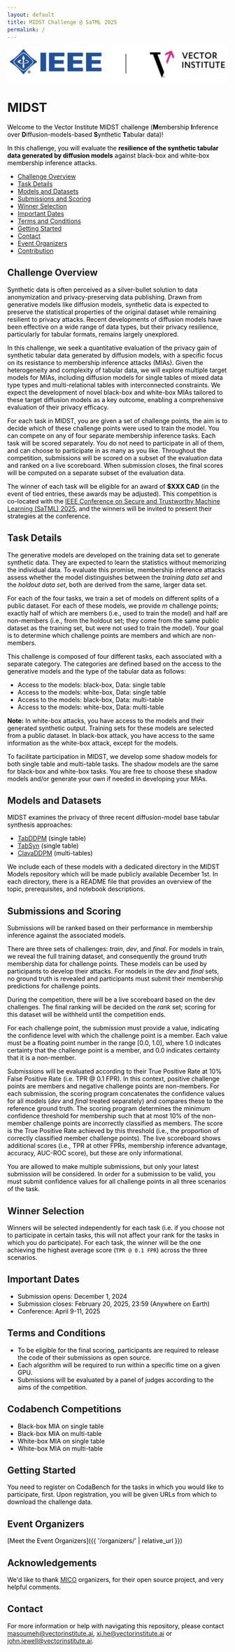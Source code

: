 ```yaml
---
layout: default
title: MIDST Challenge @ SaTML 2025
permalink: /
---
```

<style>
p, ol, ul, li {
  color: #000000 !important
}
</style>

<p align="center">
  <img src="./assets/images/logos.png" />
</p>


# MIDST

Welcome to the Vector Institute MIDST challenge (**M**embership **I**nference over **D**iffusion-models-based **S**ynthetic **T**abular data)! 

In this challenge, you will evaluate the **resilience of the synthetic tabular data generated by diffusion models** against black-box and white-box membership inference attacks.

* [Challenge Overview](#challenge-overview)
* [Task Details](#task-details)
* [Models and Datasets](#models-and-datasets)
* [Submissions and Scoring](#submissions-and-scoring)
* [Winner Selection](#winner-selection)
* [Important Dates](#important-dates)
* [Terms and Conditions](#terms-and-conditions)
* [Getting Started](#getting-started)
* [Contact](#contact)
* [Event Organizers](#event-organizers)
* [Contribution](#contribution)

## Challenge Overview

Synthetic data is often perceived as a silver-bullet solution to data anonymization and privacy-preserving data publishing. Drawn from generative models like diffusion models, synthetic data is expected to preserve the statistical properties of the original dataset while remaining resilient to privacy attacks. Recent developments of diffusion models have been effective on a wide range of data types, but their privacy resilience, particularly for tabular formats, remains largely unexplored. 

In this challenge, we seek a quantitative evaluation of the privacy gain of synthetic tabular data generated by diffusion models, with a specific focus on its resistance to membership inference attacks (MIAs). Given the heterogeneity and complexity of tabular data, we will explore multiple target models for MIAs, including diffusion models for single tables of mixed data type types and multi-relational tables with interconnected constraints. We expect the development of novel black-box and white-box MIAs tailored to these target diffusion models as a key outcome, enabling a comprehensive evaluation of their privacy efficacy. 

For each task in MIDST, you are given a set of challenge points, the aim is to decide which of these challenge points were used to train the model. You can compete on any of four separate membership inference tasks. Each task will be scored separately. You do not need to participate in all of them, and can choose to participate in as many as you like. Throughout the competition, submissions will be scored on a subset of the evaluation data and ranked on a live scoreboard. When submission closes, the final scores will be computed on a separate subset of the evaluation data. 

The winner of each task will be eligible for an award of **$XXX CAD** (in the event of tied entries, these awards may be adjusted).
This competition is co-located with the [IEEE Conference on Secure and Trustworthy Machine Learning (SaTML) 2025](https://satml.org/), and the winners will be invited to present their strategies at the conference.

## Task Details

The generative models are developed on the training data set to generate synthetic data. They are expected to learn the statistics without memorizing the individual data. To evaluate this promise, membership inference attacks assess whether the model distinguishes between the _training data set_ and the _holdout data set_, both are derived from the same, larger data set. 

For each of the four tasks, we train a set of models on different splits of a public dataset. For each of these models, we provide _m_ challenge points; exactly half of which are members (i.e., used to train the model) and half are non-members (i.e., from the holdout set; they come from the same public dataset as the training set, but were not used to train the model). Your goal is to determine which challenge points are members and which are non-members.

This challenge is composed of four different tasks, each associated with a separate category. The categories are defined based on the access to the generative models and the type of the tabular data as follows:
- Access to the models: black-box, Data: single table
- Access to the models: white-box, Data: single table
- Access to the models: black-box, Data: multi-table
- Access to the models: white-box, Data: multi-table

**Note:** In white-box attacks, you have access to the models and their generated synthetic output. Training sets for these models are selected from a public dataset. In black-box attack, you have access to the same information as the white-box attack, except for the models.

To facilitate participation in MIDST, we develop some shadow models for both single table and multi-table tasks. The shadow models are the same for black-box and white-box tasks. You are free to choose these shadow models and/or generate your own if needed in developing your MIAs. 

## Models and Datasets

MIDST examines the privacy of three recent diffusion-model base tabular synthesis approaches:
- [TabDDPM](https://proceedings.mlr.press/v202/kotelnikov23a.html) (single table)
- [TabSyn](https://iclr.cc/virtual/2024/oral/19792) (single table)
- [ClavaDDPM](https://nips.cc/virtual/2024/poster/94627) (multi-tables)
  
We include each of these models with a dedicated directory in the MIDST Models repository which will be made publicly available December 1st. In each directory, there is a README file that provides an overview of the topic, prerequisites, and notebook descriptions.

## Submissions and Scoring

Submissions will be ranked based on their performance in membership inference against the associated models.

There are three sets of challenges: _train_, _dev_, and _final_. For models in train, we reveal the full training dataset, and consequently the ground truth membership data for challenge points. These models can be used by participants to develop their attacks. For models in the _dev_ and _final_ sets, no ground truth is revealed and participants must submit their membership predictions for challenge points.

During the competition, there will be a live scoreboard based on the dev challenges. The final ranking will be decided on the _rank_ set; scoring for this dataset will be withheld until the competition ends.

For each challenge point, the submission must provide a value, indicating the confidence level with which the challenge point is a member. Each value must be a floating point number in the range [0.0, 1.0], where 1.0 indicates certainty that the challenge point is a member, and 0.0 indicates certainty that it is a non-member.

Submissions will be evaluated according to their True Positive Rate at 10% False Positive Rate (i.e. TPR @ 0.1 FPR). In this context, positive challenge points are members and negative challenge points are non-members. For each submission, the scoring program concatenates the confidence values for all models (_dev_ and _final_ treated separately) and compares these to the reference ground truth. The scoring program determines the minimum confidence threshold for membership such that at most 10% of the non-member challenge points are incorrectly classified as members. The score is the True Positive Rate achieved by this threshold (i.e., the proportion of correctly classified member challenge points). The live scoreboard shows additional scores (i.e., TPR at other FPRs, membership inference advantage, accuracy, AUC-ROC score), but these are only informational.

You are allowed to make multiple submissions, but only your latest submission will be considered. In order for a submission to be valid, you must submit confidence values for all challenge points in all three scenarios of the task.

## Winner Selection

Winners will be selected independently for each task (i.e. if you choose not to participate in certain tasks, this will not affect your rank for the tasks in which you do participate).
For each task, the winner will be the one achieving the highest average score (`TPR @ 0.1 FPR`) across the three scenarios.

## Important Dates

- Submission opens: December 1, 2024
- Submission closes: February 20, 2025, 23:59 (Anywhere on Earth)
- Conference: April 9-11, 2025
  
## Terms and Conditions
- To be eligible for the final scoring, participants are required to release the code of their submissions as open source.
- Each algorithm will be required to run within a specific time on a given GPU.
- Submissions will be evaluated by a panel of judges according to the aims of the competition.

## Codabench Competitions

- Black-box MIA on single table
- Black-box MIA on multi-table
- White-box MIA on single table
- White-box MIA on multi-table

## Getting Started
You need to register on CodaBench for the tasks in which you would like to participate, first. Upon registration, you will be given URLs from which to download the challenge data.

## Event Organizers 
[Meet the Event Organizers]({{ '/organizers/' | relative_url }})

## Acknowledgements  
We'd like to thank [MICO](https://github.com/microsoft/MICO) organizers, for their open source project, and very helpful comments. 

## Contact
For more information or help with navigating this repository, please contact masoumeh@vectorinstitute.ai, xi.he@vectorinstitute.ai or john.jewell@vectorinstitute.ai.

